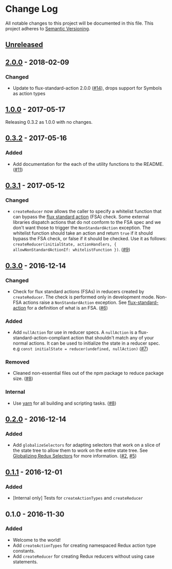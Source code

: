 # Change Log

All notable changes to this project will be documented in this file.    This project adheres to [Semantic Versioning](http://semver.org/).

## [Unreleased](https://github.com/CodingZeal/zeal-redux-utils/compare/v2.0.0...HEAD)

## [2.0.0](https://github.com/CodingZeal/zeal-redux-utils/compare/v1.0.0...v2.0.0) - 2018-02-09

### Changed

* Update to flux-standard-action 2.0.0 ([#14](https://github.com/CodingZeal/zeal-redux-utils/pull/14)), drops support for Symbols as action types

## [1.0.0](https://github.com/CodingZeal/zeal-redux-utils/compare/v0.3.2...v1.0.0) - 2017-05-17

Releasing 0.3.2 as 1.0.0 with no changes.

## [0.3.2](https://github.com/CodingZeal/zeal-redux-utils/compare/v0.3.1...v0.3.2) - 2017-05-16

### Added

* Add documentation for the each of the utility functions to the README. ([#11](https://github.com/CodingZeal/zeal-redux-utils/pull/11))

## [0.3.1](https://github.com/CodingZeal/zeal-redux-utils/compare/v0.3.0...v0.3.1) - 2017-05-12

### Changed

* `createReducer` now allows the caller to specify a whitelist function that can bypass the [flux standard action](https://github.com/acdlite/flux-standard-action) (FSA) check.  Some external libraries dispatch actions that do not conform to the FSA spec and we don't want those to trigger the `NonStandardAction` exception. The whitelist function should take an action and return `true` if it should bypass the FSA check, or false if it should be checked. Use it as follows: `createReducer(initialState, actionHandlers, { allowNonStandardActionIf: whitelistFunction })`. ([#9](https://github.com/CodingZeal/zeal-redux-utils/pull/9))

## [0.3.0](https://github.com/CodingZeal/zeal-redux-utils/compare/v0.2.0...v0.3.0) - 2016-12-14

### Changed

* Check for flux standard actions (FSAs) in reducers created by `createReducer`.  The check is performed only in development mode.  Non-FSA actions raise a `NonStandardAction` exception. See [flux-standard-action](https://github.com/acdlite/flux-standard-action) for a definition of what is an FSA. ([#6](https://github.com/CodingZeal/zeal-redux-utils/pull/6))

### Added

* Add `nullAction` for use in reducer specs.  A `nullAction` is a flux-standard-action-compliant action that shouldn't match any of your normal actions.  It can be used to initialize the state in a reducer spec.  e.g `const initialState = reducer(undefined, nullAction)` ([#7](https://github.com/CodingZeal/zeal-redux-utils/pull/7))

### Removed

* Cleaned non-essential files out of the npm package to reduce package size. ([#8](https://github.com/CodingZeal/zeal-redux-utils/pull/8))

### Internal

* Use [yarn](https://yarnpkg.com/) for all building and scripting tasks. ([#8](https://github.com/CodingZeal/zeal-redux-utils/pull/8))

## [0.2.0](https://github.com/CodingZeal/zeal-redux-utils/compare/v0.1.1...v0.2.0) - 2016-12-14

### Added

* Add `globalizeSelectors` for adapting selectors that work on a slice of the state tree to allow them to work on the entire state tree.  See [Globalizing Redux Selectors](http://randycoulman.com/blog/2016/11/29/globalizing-redux-selectors/) for more information. ([#2](https://github.com/CodingZeal/zeal-redux-utils/pull/2), [#5](https://github.com/CodingZeal/zeal-redux-utils/pull/5))

## [0.1.1](https://github.com/CodingZeal/zeal-redux-utils/compare/v0.1.0...v0.1.1) - 2016-12-01

### Added

* [Internal only] Tests for `createActionTypes` and `createReducer`

## 0.1.0 - 2016-11-30

### Added

* Welcome to the world!
* Add `createActionTypes` for creating namespaced Redux action type constants.
* Add `createReducer` for creating Redux reducers without using case statements.
